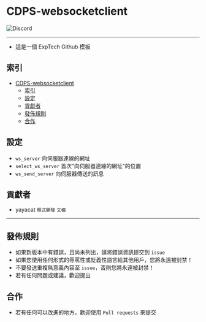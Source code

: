 # CDPS-websocketclient
<img alt="Discord" src="https://img.shields.io/discord/926545182407688273">

------

- 這是一個 ExpTech Github 模板

## 索引
- [CDPS-websocketclient](#cdps-websocketclient)
  - [索引](#索引)
  - [設定](#設定)
  - [貢獻者](#貢獻者)
  - [發佈規則](#發佈規則)
  - [合作](#合作)

## 設定
- `ws_server` 向伺服器連線的網址
- `select_ws_server` 首次"向伺服器連線的網址"的位置
- `ws_send_server` 向伺服器傳送的訊息

## 貢獻者
- yayacat `程式開發` `文檔`

------

## 發佈規則
- 如果新版本中有錯誤，且尚未列出，請將錯誤資訊提交到 ```issue```
- 如果您使用任何形式的辱罵性或貶義性語言給其他用戶，您將永遠被封禁！
- 不要發送重複無意義內容至 ```issue```，否則您將永遠被封禁！
- 若有任何問題或建議，歡迎提出

## 合作
- 若有任何可以改進的地方，歡迎使用 ```Pull requests``` 來提交
